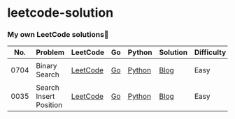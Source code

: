 # leetcode-solution

###  My own LeetCode solutions🎯

| No.  | Problem                | LeetCode                                                     | Go                                                           | Python                                                       | Solution                                                     | Difficulty | Tag  |
| ---- | ---------------------- | ------------------------------------------------------------ | ------------------------------------------------------------ | ------------------------------------------------------------ | ------------------------------------------------------------ | ---------- | ---- |
| 0704 | Binary Search          | [LeetCode](https://leetcode-cn.com/problems/binary-search/)  | [Go](https://github.com/hiWyatt/leetcode-solutions/blob/main/src/0704.Binary%20Search/0704.Binary%20Search.go) | [Python](https://github.com/hiWyatt/leetcode-solutions/blob/main/src/0704.Binary%20Search/0704.Binary%20Search.py) | [Blog](https://wangyi.one/leetcode0704.%E4%BA%8C%E5%88%86%E6%9F%A5%E6%89%BE/) | Easy       | 二分 |
| 0035 | Search Insert Position | [LeetCode](https://leetcode-cn.com/problems/search-insert-position/) | [Go](https://github.com/hiWyatt/leetcode-solutions/blob/main/src/0035.Search%20Insert%20Position/0035.Search%20Insert%20Position.go) | [Python](https://github.com/hiWyatt/leetcode-solutions/blob/main/src/0035.Search%20Insert%20Position/0035.Search%20Insert%20Position.py) | [Blog](https://wangyi.one/leetcode0035.%E6%90%9C%E7%B4%A2%E6%8F%92%E5%85%A5%E4%BD%8D%E7%BD%AE/) | Easy       | 二分 |

